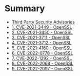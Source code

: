 <!--- @file
  SUMMARY.md for Security Advisory
  Copyright (c) 2018-2019, Intel Corporation. All rights reserved.<BR>

  Redistribution and use in source (original document form) and 'compiled'
  forms (converted to PDF, epub, HTML and other formats) with or without
  modification, are permitted provided that the following conditions are met:

  1) Redistributions of source code (original document form) must retain the
     above copyright notice, this list of conditions and the following
     disclaimer as the first lines of this file unmodified.

  2) Redistributions in compiled form (transformed to other DTDs, converted to
     PDF, epub, HTML and other formats) must reproduce the above copyright
     notice, this list of conditions and the following disclaimer in the
     documentation and/or other materials provided with the distribution.

  THIS DOCUMENTATION IS PROVIDED BY TIANOCORE PROJECT "AS IS" AND ANY EXPRESS OR
  IMPLIED WARRANTIES, INCLUDING, BUT NOT LIMITED TO, THE IMPLIED WARRANTIES OF
  MERCHANTABILITY AND FITNESS FOR A PARTICULAR PURPOSE ARE DISCLAIMED. IN NO
  EVENT SHALL TIANOCORE PROJECT  BE LIABLE FOR ANY DIRECT, INDIRECT, INCIDENTAL,
  SPECIAL, EXEMPLARY, OR CONSEQUENTIAL DAMAGES (INCLUDING, BUT NOT LIMITED TO,
  PROCUREMENT OF SUBSTITUTE GOODS OR SERVICES; LOSS OF USE, DATA, OR PROFITS;
  OR BUSINESS INTERRUPTION) HOWEVER CAUSED AND ON ANY THEORY OF LIABILITY,
  WHETHER IN CONTRACT, STRICT LIABILITY, OR TORT (INCLUDING NEGLIGENCE OR
  OTHERWISE) ARISING IN ANY WAY OUT OF THE USE OF THIS DOCUMENTATION, EVEN IF
  ADVISED OF THE POSSIBILITY OF SUCH DAMAGE.

-->

# Summary

* [Third Party Security Advisories](README.md)
* [1. CVE-2021-3449 - OpenSSL](CVE-2021-3449.md)
* [2. CVE-2021-3450 - OpenSSL](CVE-2021-3450.md)
* [3. CVE-2021-3711 - OpenSSL](CVE-2021-3711.md)
* [4. CVE-2021-3712 - OpenSSL](CVE-2021-3712.md)
* [5. CVE-2021-4160 - OpenSSL](CVE-2021-4160.md)
* [6. CVE-2022-0778 - OpenSSL](CVE_2022-0778.md)
* [7. CVE-2022-1292 - OpenSSL](CVE-2022-1292.md)
* [8. CVE-2022-2068 - OpenSSL](CVE-2022-2068.md)
* [9. CVE-2022-2097 - OpenSSL](CVE-2022-2097.md)


